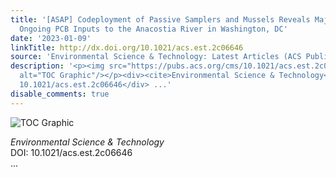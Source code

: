 ```yaml
---
title: '[ASAP] Codeployment of Passive Samplers and Mussels Reveals Major Source of
  Ongoing PCB Inputs to the Anacostia River in Washington, DC'
date: '2023-01-09'
linkTitle: http://dx.doi.org/10.1021/acs.est.2c06646
source: 'Environmental Science & Technology: Latest Articles (ACS Publications)'
description: '<p><img src="https://pubs.acs.org/cms/10.1021/acs.est.2c06646/asset/images/medium/es2c06646_0007.gif"
  alt="TOC Graphic"/></p><div><cite>Environmental Science & Technology</cite></div><div>DOI:
  10.1021/acs.est.2c06646</div> ...'
disable_comments: true
---
```

<p><img src="https://pubs.acs.org/cms/10.1021/acs.est.2c06646/asset/images/medium/es2c06646_0007.gif" alt="TOC Graphic"/></p><div><cite>Environmental Science & Technology</cite></div><div>DOI: 10.1021/acs.est.2c06646</div> ...
